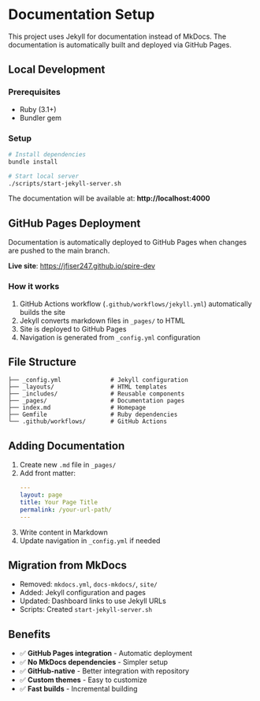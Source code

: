 # Documentation Setup

This project uses Jekyll for documentation instead of MkDocs. The documentation is automatically built and deployed via GitHub Pages.

## Local Development

### Prerequisites
- Ruby (3.1+)
- Bundler gem

### Setup
```bash
# Install dependencies
bundle install

# Start local server
./scripts/start-jekyll-server.sh
```

The documentation will be available at: **http://localhost:4000**

## GitHub Pages Deployment

Documentation is automatically deployed to GitHub Pages when changes are pushed to the main branch.

**Live site**: https://jfiser247.github.io/spire-dev

### How it works
1. GitHub Actions workflow (`.github/workflows/jekyll.yml`) automatically builds the site
2. Jekyll converts markdown files in `_pages/` to HTML
3. Site is deployed to GitHub Pages
4. Navigation is generated from `_config.yml` configuration

## File Structure

```
├── _config.yml              # Jekyll configuration
├── _layouts/                # HTML templates
├── _includes/               # Reusable components
├── _pages/                  # Documentation pages
├── index.md                 # Homepage
├── Gemfile                  # Ruby dependencies
└── .github/workflows/       # GitHub Actions
```

## Adding Documentation

1. Create new `.md` file in `_pages/`
2. Add front matter:
   ```yaml
   ---
   layout: page
   title: Your Page Title
   permalink: /your-url-path/
   ---
   ```
3. Write content in Markdown
4. Update navigation in `_config.yml` if needed

## Migration from MkDocs

- Removed: `mkdocs.yml`, `docs-mkdocs/`, `site/`
- Added: Jekyll configuration and pages
- Updated: Dashboard links to use Jekyll URLs
- Scripts: Created `start-jekyll-server.sh`

## Benefits

- ✅ **GitHub Pages integration** - Automatic deployment
- ✅ **No MkDocs dependencies** - Simpler setup
- ✅ **GitHub-native** - Better integration with repository
- ✅ **Custom themes** - Easy to customize
- ✅ **Fast builds** - Incremental building